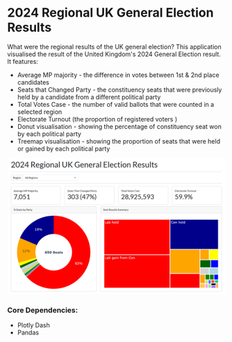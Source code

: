 # 2024 Regional UK General Election Results

What were the regional results of the UK general election? This application visualised the result of the United Kingdom's 2024 General Election result. It features:

- Average MP majority - the difference in votes between 1st & 2nd place candidates
- Seats that Changed Party - the constituency seats that were previously held by a candidate from a different political party
- Total Votes Case - the number of valid ballots that were counted in a selected region
- Electorate Turnout (the proportion of registered voters )
- Donut visualisation - showing the percentage of constituency seat won by each political party
- Treemap visualisation - showing the proportion of seats that were held or gained by each political party

![app screenshot](app-screenshot.png "Screenshot of the Dash App")

### Core Dependencies:
- Plotly Dash
- Pandas